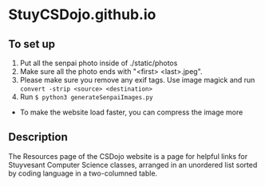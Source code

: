 # StuyCSDojo.github.io

## To set up
1. Put all the senpai photo inside of ./static/photos
2. Make sure all the photo ends with "\<first> \<last>.jpeg".
3. Please make sure you remove any exif tags. Use image magick and run ```convert -strip <source> <destination>``` 
4. Run ```$ python3 generateSenpaiImages.py```

* To make the website load faster, you can compress the image more

## Description
  The Resources page of the CSDojo website is a page for helpful links for Stuyvesant Computer Science classes,
arranged in an unordered list sorted by coding language in a two-columned table.
